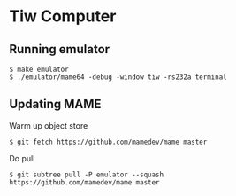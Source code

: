 # Tiw Computer

## Running emulator

```console
$ make emulator
$ ./emulator/mame64 -debug -window tiw -rs232a terminal
```

## Updating MAME

Warm up object store

```console
$ git fetch https://github.com/mamedev/mame master
```

Do pull

```console
$ git subtree pull -P emulator --squash https://github.com/mamedev/mame master
```
